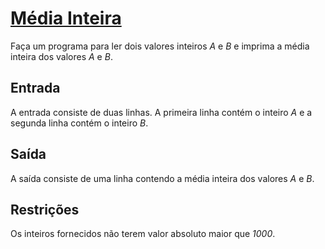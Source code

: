 # [Média Inteira](https://neps.academy/br/exercise/136)

Faça um programa para ler dois valores inteiros *A* e *B* e imprima a média inteira dos valores *A* e *B*.

## Entrada
A entrada consiste de duas linhas. A primeira linha contém o inteiro *A* e a segunda linha contém o inteiro *B*.

## Saída
A saída consiste de uma linha contendo a média inteira dos valores *A* e *B*.

## Restrições
Os inteiros fornecidos não terem valor absoluto maior que *1000*.